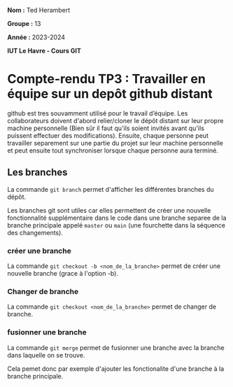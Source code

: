 **Nom :** Ted Herambert

**Groupe :** 13

**Année :** 2023-2024

**IUT Le Havre - Cours GIT**

# Compte-rendu TP3 : Travailler en équipe sur un depôt github distant

github est tres souvamment utilisé pour le travail d’équipe. Les
collaborateurs doivent d'abord relier/cloner le dépôt distant sur leur propre machine 
personnelle (Bien sûr il faut qu'ils soient invités avant qu'ils puissent
effectuer des modifications). Ensuite, chaque personne peut travailler 
separement sur une partie du projet sur leur machine personnelle et peut ensuite
tout synchroniser lorsque chaque personne aura terminé.

## Les branches

La commande `git branch` permet d'afficher les différentes branches du dépôt.

Les branches git sont utiles car elles permettent de créer une nouvelle 
fonctionnalité supplémentaire dans le code dans une branche separee de la
branche principale appelé `master` ou `main` (une fourchette dans la 
séquence des changements).

### créer une branche

La commande `git checkout -b <nom_de_la_branche>` permet de créer une nouvelle
branche (grace à l'option -b).

### Changer de branche

La commande `git checkout <nom_de_la_branche>` permet de changer de branche.

### fusionner une branche

La commande `git merge` permet de fusionner une branche avec la branche 
dans laquelle on se trouve.

Cela pemet donc par exemple d'ajouter les fonctionalite d'une branche à la 
branche principale.

